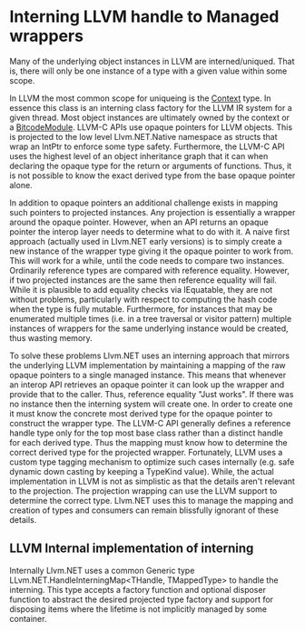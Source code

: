 # Interning LLVM handle to Managed wrappers
Many of the underlying object instances in LLVM are interned/uniqued. That is,
there will only be one instance of a type with a given value within some scope.

In LLVM the most common scope for uniqueing is the [Context](xref:Llvm.NET.Context) type.
In essence this class is an interning class factory for the LLVM IR system for a given
thread. Most object instances are ultimately owned by the context or a 
[BitcodeModule](xref:Llvm.NET.BitcodeModule). LLVM-C APIs use opaque pointers for LLVM
objects. This is projected to the low level Llvm.NET.Native namespace as structs that wrap
an IntPtr to enforce some type safety. Furthermore, the LLVM-C API uses the highest level
of an object inheritance graph that it can when declaring the opaque type for the return
or arguments of functions. Thus, it is not possible to know the exact derived type from
the base opaque pointer alone.

In addition to opaque pointers an additional challenge exists in mapping such pointers
to projected instances. Any projection is essentially a wrapper around the opaque
pointer. However, when an API returns an opaque pointer the interop layer needs to
determine what to do with it. A naive first approach (actually used in Llvm.NET early
 versions) is to simply create a new instance of the wrapper type giving it the
opaque pointer to work from. This will work for a while, until the code needs to compare
two instances. Ordinarily reference types are compared with reference equality. However,
if two projected instances are the same then reference equality will fail. While it is
plausible to add equality checks via IEquatable, they are not without problems, particularly
with respect to computing the hash code when the type is fully mutable. Furthermore, for
instances that may be enumerated multiple times (i.e. in a tree traversal or visitor pattern)
multiple instances of wrappers for the same underlying instance would be created, thus wasting
memory.

To solve these problems Llvm.NET uses an interning approach that mirrors the underlying LLVM
implementation by maintaining a mapping of the raw opaque pointers to a single managed instance. This
means that whenever an interop API retrieves an opaque pointer it can look up the wrapper and
provide that to the caller. Thus, reference equality "Just works". If there was no instance then
the interning system will create one. In order to create one it must know the concrete most
derived type for the opaque pointer to construct the wrapper type. The LLVM-C API generally defines
a reference handle type only for the top most base class rather than a distinct handle for each
derived type. Thus the mapping must know how to determine the correct derived type for the
projected wrapper. Fortunately, LLVM uses a custom type tagging mechanism to optimize such cases
internally (e.g. safe dynamic down casting by keeping a TypeKind value). While, the actual
implementation in LLVM is not as simplistic as that the details aren't relevant to the projection.
The projection wrapping can use the LLVM support to determine the correct type. Llvm.NET uses
this to manage the mapping and creation of types and consumers can remain blissfully ignorant
of these details.

## LLVM Internal implementation of interning
Internally Llvm.NET uses a common Generic type LLvm.NET.HandleInterningMap<THandle, TMappedType> to
handle the interning. This type accepts a factory function and optional disposer function to
abstract the desired projected type factory and support for disposing items where the lifetime
is not implicitly managed by some container. 
